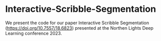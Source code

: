 # Interactive-Scribble-Segmentation
We present the code for our paper Interactive Scribble Segmentation (https://doi.org/10.7557/18.6823) presented at the Northen Lights Deep Learning conference 2023.

[](https://github.com/MMLowes/Interactive-Scribble-Segmentation/gifs/motorcycle_gif.gif)